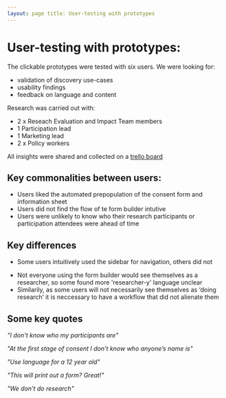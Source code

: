 ```yaml
--- 
layout: page title: User-testing with prototypes
---
```


# User-testing with prototypes:
The clickable prototypes were tested with six users. We were looking for:

* validation of discovery use-cases
* usability findings
* feedback on language and content

Research was carried out with:

- 2 x Reseach Evaluation and Impact Team members
- 1 Participation lead
- 1 Marketing lead
- 2 x Policy workers

All insights were shared and collected on a [trello board](https://trello.com/b/Xq7VPkqJ/consent-form-usability-testing )

## Key commonalities between users:

- Users liked the automated prepopulation of the consent form and information sheet
- Users did not find the flow of te form builder intutive
- Users were unlikely to know who their research participants or participation attendees were ahead of time 


## Key differences


* Some users intuitively used the sidebar for navigation, others did not
- Not everyone using the form builder would see themselves as a researcher, so some found more 'researcher-y' language unclear
- Similarily, as some users will not necessarily see themselves as ‘doing research’ it is neccessary to have a workflow that did not alienate them

## Some key quotes
*"I don't know who my participants are"*

*"At the first stage of consent I don’t know who anyone’s name is"*

*"Use language for a 12 year old"*

*"This will print out a form? Great!"*

*"We don’t do research"*







